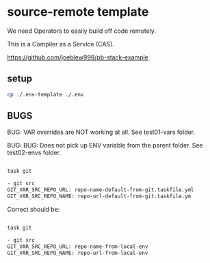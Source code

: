 # source-remote template


We need Operators to easily build off code remotely.

This is a Compiler as a Service (CAS).

https://github.com/joeblew999/pb-stack-example

## setup

```sh
cp ./.env-template ./.env

```

## BUGS

BUG: VAR overrides are NOT working at all. See test01-vars folder.

BUG: BUG: Does not pick up ENV variable from the parent folder. See test02-envs folder.


```sh

task git

- git src
GIT_VAR_SRC_REPO_URL: repo-name-default-from-git.taskfile.yml
GIT_VAR_SRC_REPO_NAME: repo-url-default-from-git.taskfile.ym
```

Correct should be:

```sh

task git

- git src
GIT_VAR_SRC_REPO_URL: repo-name-from-local-env
GIT_VAR_SRC_REPO_NAME: repo-url-from-local-env
```





